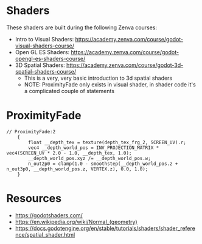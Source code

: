 # Shaders
These shaders are built during the following Zenva courses:
* Intro to Visual Shaders: https://academy.zenva.com/course/godot-visual-shaders-course/
* Open GL ES Shaders: https://academy.zenva.com/course/godot-opengl-es-shaders-course/
* 3D Spatial Shaders: https://academy.zenva.com/course/godot-3d-spatial-shaders-course/
  * This is a very, very basic introduction to 3d spatial shaders
  * NOTE: ProximityFade only exists in visual shader, in shader code it's a complicated couple of statements

# ProximityFade
```
// ProximityFade:2
    {
        float __depth_tex = texture(depth_tex_frg_2, SCREEN_UV).r;
        vec4 __depth_world_pos = INV_PROJECTION_MATRIX * vec4(SCREEN_UV * 2.0 - 1.0, __depth_tex, 1.0);
        __depth_world_pos.xyz /= __depth_world_pos.w;
        n_out2p0 = clamp(1.0 - smoothstep(__depth_world_pos.z + n_out3p0, __depth_world_pos.z, VERTEX.z), 0.0, 1.0);
    }
```

# Resources
* https://godotshaders.com/
* https://en.wikipedia.org/wiki/Normal_(geometry)
* https://docs.godotengine.org/en/stable/tutorials/shaders/shader_reference/spatial_shader.html

